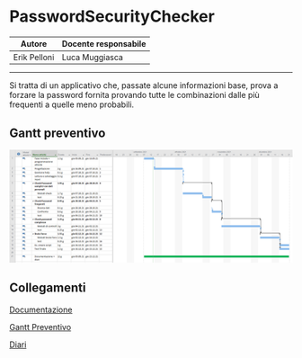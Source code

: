 # PasswordSecurityChecker

|Autore |Docente responsabile|
|------------------|------------------|
|Erik Pelloni|Luca Muggiasca|
***
Si tratta di un applicativo che, passate alcune informazioni base, prova a forzare la password fornita provando tutte le combinazioni dalle più frequenti a quelle meno probabili.

## Gantt preventivo

![GanttPreventivo](Documenti/Gantt-preventivo.png)

## Collegamenti
[Documentazione](Documenti/Documentazione_PSC.md)

[Gantt Preventivo](Documenti/PasswordSecurityChecker-consuntivo.mpp)

[Diari](Diari/)
